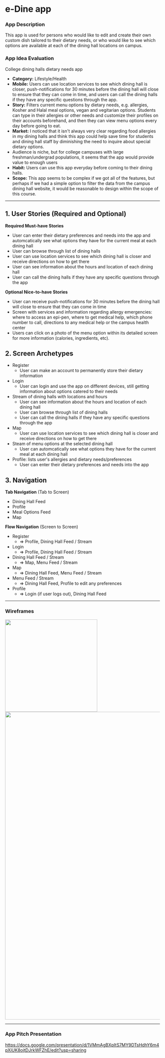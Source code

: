 # e-Dine app  

### App Description
This app is used for persons who would like to edit and create their own custom dish tailored to their dietary needs, or who would like to see which options are available at each of the dining hall locations on campus. 

### App Idea Evaluation
 College dining halls dietary needs app
- **Category:** Lifestyle/Health 
- **Mobile:** Users can use location services to see which dining hall is closer, push-notifications for 30 minutes before the dining hall will close to ensure that they can come in time, and users can call the dining halls if they have any specific questions through the app. 
- **Story:** Filters current menu options by dietary needs, e.g. allergies, Kosher and Halal meal options, vegan and vegitarian options. Students can type in their allergies or other needs and customize their profiles on their accounts beforehand, and then they can view menu options every day before going to eat. 
 - **Market:** I noticed that it isn't always very clear regarding food allergies in my dining halls and think this app could help save time for students and dining hall staff by diminishing the need to inquire about special dietary options. 
 - Audience is niche, but for college campuses with large freshman/undergrad populations, it seems that the app would provide value to enough users 
  - **Habit:** Users can use this app everyday before coming to their dining halls. 
  - **Scope:** This app seems to be complex if we got all of the features, but perhaps if we had a simple option to filter the data from the campus dining hall website, it would be reasonable to design within the scope of this course. 

---

## 1. User Stories (Required and Optional)

**Required Must-have Stories**

 * User can enter their dietary preferences and needs into the app and automcatically see what options they have for the current meal at each dining hall 
 * User can browse through list of dining halls 
 * User can use location services to see which dining hall is closer and receive directions on how to get there
 * User can see information about the hours and location of each dining hall 
 * User can call the dining halls if they have any specific questions through the app

**Optional Nice-to-have Stories**

 * User can receive push-notifications for 30 minutes before the dining hall will close to ensure that they can come in time
 * Screen with services and information regarding allergy emergencies: where to access an epi-pen, where to get medical help, which phone number to call, directions to any medical help or the campus health center
 * Users can click on a photo of the menu option within its detailed screen for more information (calories, ingredients, etc).


## 2. Screen Archetypes

 * Register
     * User can make an account to permanently store their dietary information
 * Login
     * User can login and use the app on different devices, still getting information about options catered to their needs
 * Stream of dining halls with locations and hours
     * User can see information about the hours and location of each dining hall 
     * User can browse through list of dining halls 
     * User can call the dining halls if they have any specific questions through the app
 * Map 
     * User can use location services to see which dining hall is closer and receive directions on how to get there 
 * Steam of menu options at the selected dining hall 
     * User can automcatically see what options they have for the current meal at each dining hall 
 * Profile: lists user's allergies and dietary needs/preferences
     * User can enter their dietary preferences and needs into the app
    
## 3. Navigation

**Tab Navigation** (Tab to Screen)

 * Dining Hall Feed
 * Profile
 * Meal Options Feed
 * Map 

**Flow Navigation** (Screen to Screen)

 * Register
     * => Profile, Dining Hall Feed / Stream
 * Login
     * => Profile, Dining Hall Feed / Stream
 * Dining Hall Feed / Stream
     * => Map, Menu Feed / Stream
 * Map
     * => Dining Hall Feed, Menu Feed / Stream
 * Menu Feed / Stream
      * => Dining Hall Feed, Profile to edit any preferences
 * Profile
     * => Login (if user logs out), Dining Hall Feed
---

### Wireframes

<img src="https://i.imgur.com/CL32Zq0.gif" width=300><br>
<img src="https://i.imgur.com/GLE7RPy.png" width=1000><br>


---

### App Pitch Presentation
https://docs.google.com/presentation/d/1VMmAgBXpItS7MY9DTsHdhY6m4pXiUK8ojtDJrkWFZhE/edit?usp=sharing
